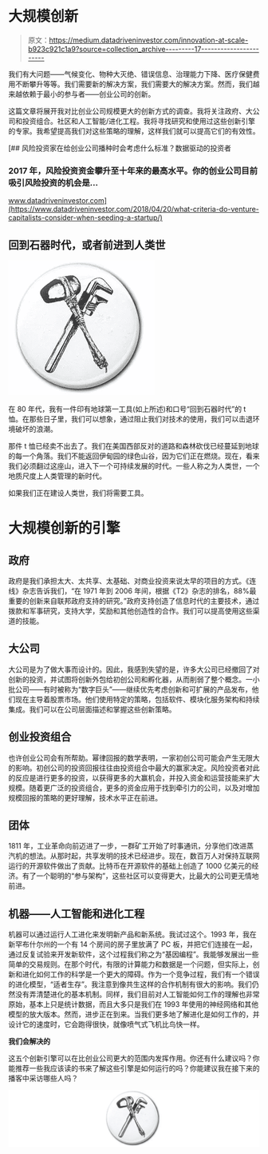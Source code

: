 # 大规模创新

> 原文：<https://medium.datadriveninvestor.com/innovation-at-scale-b923c921c1a9?source=collection_archive---------17----------------------->

我们有大问题——气候变化、物种大灭绝、错误信息、治理能力下降、医疗保健费用不断攀升等等。我们需要新的解决方案，我们需要大的解决方案。然而，我们越来越依赖于最小的参与者——创业公司的创新。

这篇文章将展开我对比创业公司规模更大的创新方式的调查。我将关注政府、大公司和投资组合。社区和人工智能/进化工程。我将寻找研究和使用过这些创新引擎的专家。我希望提高我们对这些策略的理解，这样我们就可以提高它们的有效性。

[](https://www.datadriveninvestor.com/2018/04/20/what-criteria-do-venture-capitalists-consider-when-seeding-a-startup/) [## 风险投资家在给创业公司播种时会考虑什么标准？数据驱动的投资者

### 2017 年，风险投资资金攀升至十年来的最高水平。你的创业公司目前吸引风险投资的机会是…

www.datadriveninvestor.com](https://www.datadriveninvestor.com/2018/04/20/what-criteria-do-venture-capitalists-consider-when-seeding-a-startup/) 

## 回到石器时代，或者前进到人类世

![](img/1c6a253ef97a912a421d4cfc8c8b5feb.png)

在 80 年代，我有一件印有地球第一工具(如上所述)和口号“回到石器时代”的 t 恤。在那些日子里，我们可以想象，通过阻止我们对技术的使用，我们可以击退环境破坏的浪潮。

那件 t 恤已经卖不出去了。我们在美国西部反对的道路和森林砍伐已经蔓延到地球的每一个角落。我们不能返回伊甸园的绿色山谷，因为它们正在燃烧。现在，看来我们必须翻过这座山，进入下一个可持续发展的时代。一些人称之为人类世，一个地质尺度上人类管理的新时代。

如果我们正在建设人类世，我们将需要工具。

# 大规模创新的引擎

## 政府

政府是我们承担太大、太共享、太基础、对商业投资来说太早的项目的方式。《连线》杂志告诉我们，“在 1971 年到 2006 年间，根据《T2》杂志的排名，88%最重要的创新来自联邦政府支持的研究。”政府支持创造了信息时代的主要技术，通过拨款和军事研究，支持大学，奖励和其他创造性的合作。我们可以提高使用这些渠道的技能。

## 大公司

大公司是为了做大事而设计的。因此，我感到失望的是，许多大公司已经撤回了对创新的投资，并试图将创新外包给初创公司和孵化器，从而削弱了整个概念。一小批公司——有时被称为“数字巨头”——继续优先考虑创新和可扩展的产品发布，他们现在主导着股票市场。他们使用特定的策略，包括软件、模块化服务架构和持续集成。我们可以在公司层面描述和掌握这些创新策略。

## 创业投资组合

也许创业公司会有所帮助。幂律回报的数学表明，一家初创公司可能会产生无限大的影响。初创公司的投资回报往往由投资组合中最大的赢家决定。风险投资者对此的反应是进行更多的投资，以获得更多的大赢机会，并投入资金和运营技能来扩大规模。随着更广泛的投资组合，更多的资金应用于找到牵引力的公司，以及对增加规模回报的策略的更好理解，技术水平正在前进。

## 团体

1811 年，工业革命向前迈进了一步，一群矿工开始了时事通讯，分享他们改进蒸汽机的想法。从那时起，共享发明的技术已经进步。现在，数百万人对保持互联网运行的开源软件做出了贡献。比特币在开源软件的基础上创造了 1000 亿美元的经济。有了一个聪明的“参与架构”，这些社区可以变得更大，比最大的公司更无情地前进。

## 机器——人工智能和进化工程

机器可以通过运行人工进化来发明新产品和新系统。我试过这个。1993 年，我在新罕布什尔州的一个有 14 个房间的房子里放满了 PC 板，并把它们连接在一起，通过反复试验来开发新软件，这个过程我们称之为“基因编程”。我能够发展出一些简单的交易规则。在那个时代，有限的计算能力和数据是一个问题，但实际上，创新和进化如何工作的科学是一个更大的障碍。作为一个竞争过程，我们有一个错误的进化模型，“适者生存”。我注意到像共生这样的合作机制有很大的影响。我们仍然没有弄清楚进化的基本机制。同样，我们目前对人工智能如何工作的理解也非常原始，基本上只是统计数据，而且大多只是我们在 1993 年使用的神经网络和其他模型的放大版本。然而，进步正在到来。当我们更多地了解进化是如何工作的，并设计它的速度时，它会跑得很快，就像喷气式飞机比鸟快一样。

**我们会解决的**

这五个创新引擎可以在比创业公司更大的范围内发挥作用。你还有什么建议吗？你能推荐一些我应该读的书来了解这些引擎是如何运行的吗？你能建议我在接下来的播客中采访哪些人吗？

![](img/4f6e2530077f6a7900e4a6f6708bb9b8.png)